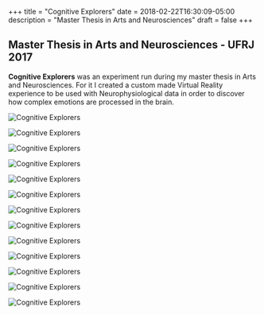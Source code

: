 +++
title = "Cognitive Explorers"
date = 2018-02-22T16:30:09-05:00
description = "Master Thesis in Arts and Neurosciences"
draft = false
+++


## Master Thesis in Arts and Neurosciences - UFRJ 2017 ##

**Cognitive Explorers** was an experiment run during my master thesis in Arts and Neurosciences. For it I created a custom made Virtual Reality experience to be used with Neurophysiological data in order to discover how complex emotions are processed in the brain.  


![Cognitive Explorers](images/blog/cogExplorer01.jpg")

![Cognitive Explorers](images/blog/cogExplorer02.jpg")

![Cognitive Explorers](images/blog/cogExplorer03.jpg")

![Cognitive Explorers](images/blog/cogExplorer04.jpg")

![Cognitive Explorers](images/blog/cogExplorer05.jpg")

![Cognitive Explorers](images/blog/cogExplorer06.jpg")

![Cognitive Explorers](images/blog/cogExplorer07.jpg")

![Cognitive Explorers](images/blog/cogExplorer08.jpg")

![Cognitive Explorers](images/blog/cogExplorer08.jpg")

![Cognitive Explorers](images/blog/cogExplorer09.jpg")

![Cognitive Explorers](images/blog/cogExplorer10.jpg")

![Cognitive Explorers](images/blog/cogExplorer11.jpg")

![Cognitive Explorers](images/blog/cogExplorer12.jpg")
